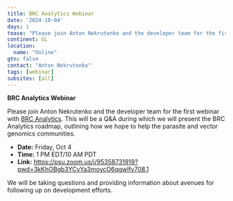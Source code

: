 ```yaml
---
title: BRC Analytics Webinar
date: '2024-10-04'
days: 1
tease: "Please join Anton Nekrutenko and the developer team for the first webinar with BRC Analytics!"
continent: GL
location:
  name: "Online"
gtn: false
contact: "Anton Nekrutenko"
tags: [webinar]
subsites: [all]
---
```


**BRC Analytics Webinar**

Please join Anton Nekrutenko and the developer team for the first webinar with [BRC Analytics](https://brc-analytics.org). This will be a Q&A during which we will present the BRC Analytics roadmap, outlining how we hope to help the parasite and vector genomics communities.

- **Date:** Friday, Oct 4
- **Time:** 1 PM EDT/10 AM PDT
- **Link:** https://psu.zoom.us/j/95358731919?pwd=3kKhOBgb3YCvYa3moycO6qgwlfy708.1

We will be taking questions and providing information about avenues for following up on development efforts.
